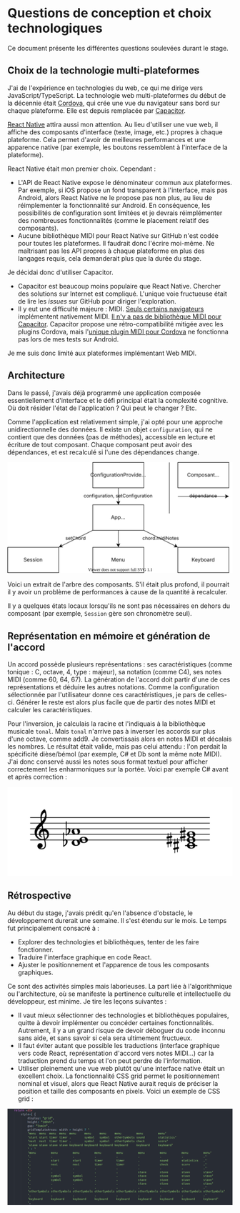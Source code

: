 # Questions de conception et choix technologiques

Ce document présente les différentes questions soulevées durant le stage.

## Choix de la technologie multi-plateformes

J'ai de l'expérience en technologies du web, ce qui me dirige vers JavaScript/TypeScript. La technologie web multi-plateformes du début de la décennie était [Cordova](https://cordova.apache.org/), qui crée une vue du navigateur sans bord sur chaque plateforme. Elle est depuis remplacée par [Capacitor](https://capacitorjs.com/).

[React Native](https://reactnative.dev) attira aussi mon attention. Au lieu d'utiliser une vue web, il affiche des composants d'interface (texte, image, etc.) propres à chaque plateforme. Cela permet d'avoir de meilleures performances et une apparence native (par exemple, les boutons ressemblent à l'interface de la plateforme).

React Native était mon premier choix. Cependant :

* L'API de React Native expose le dénominateur commun aux plateformes. Par exemple, si iOS propose un fond transparent à l'interface, mais pas Android, alors React Native ne le propose pas non plus, au lieu de réimplementer la fonctionnalité sur Android. En conséquence, les possibilités de configuration sont limitées et je devrais réimplémenter des nombreuses fonctionnalités (comme le placement relatif des composants).
* Aucune bibliothèque MIDI pour React Native sur GitHub n'est codée pour toutes les plateformes. Il faudrait donc l'écrire moi-même. Ne maîtrisant pas les API propres à chaque plateforme en plus des langages requis, cela demanderait plus que la durée du stage.

Je décidai donc d'utiliser Capacitor.

* Capacitor est beaucoup moins populaire que React Native. Chercher des solutions sur Internet est compliqué. L'unique voie fructueuse était de lire les _issues_ sur GitHub pour diriger l'exploration.
* Il y eut une difficulté majeure : MIDI. [Seuls certains navigateurs](https://caniuse.com/midi) implémentent nativement MIDI. [Il n'y a pas de bibliothèque MIDI pour Capacitor](https://github.com/capacitor-community/proposals/issues/24). Capacitor propose une rétro-compatibilité mitigée avec les plugins Cordova, mais l'[unique plugin MIDI pour Cordova](https://github.com/josiaho/cordova-plugin-midi-sender) ne fonctionna pas lors de mes tests sur Android.

Je me suis donc limité aux plateformes implémentant Web MIDI.

## Architecture

Dans le passé, j'avais déjà programmé une application composée essentiellement d'interface et le défi principal était la complexité cognitive. Où doit résider l'état de l'application ? Qui peut le changer ? Etc.

Comme l'application est relativement simple, j'ai opté pour une approche unidirectionnelle des données. Il existe un objet `configuration`, qui ne contient que des données (pas de méthodes), accessible en lecture et écriture de tout composant. Chaque composant peut avoir des dépendances, et est recalculé si l'une des dépendances change.

![Arbre des composants](tree.svg)

Voici un extrait de l'arbre des composants. S'il était plus profond, il pourrait il y avoir un problème de performances à cause de la quantité à recalculer.

Il y a quelques états locaux lorsqu'ils ne sont pas nécessaires en dehors du composant (par exemple, `Session` gère son chronomètre seul).

## Représentation en mémoire et génération de l'accord

Un accord possède plusieurs représentations : ses caractéristiques (comme tonique : C, octave, 4, type : majeur), sa notation (comme C4), ses notes MIDI (comme 60, 64, 67). La génération de l'accord doit partir d'une de ces représentations et déduire les autres notations. Comme la configuration sélectionnée par l'utilisateur donne ces caractéristiques, je pars de celles-ci. Générer le reste est alors plus facile que de partir des notes MIDI et calculer les caractéristiques.

Pour l'inversion, je calculais la racine et l'indiquais à la bibliothèque musicale `tonal`. Mais `tonal` n'arrive pas à inverser les accords sur plus d'une octave, comme add9. Je convertissais alors en notes MIDI et décalais les nombres. Le résultat était valide, mais pas celui attendu : l'on perdait la spécificité dièse/bémol (par exemple, C# et Db sont la même note MIDI). J'ai donc conservé aussi les notes sous format textuel pour afficher correctement les enharmoniques sur la portée. Voici par exemple C# avant et après correction :

![C# avant et après correction](enharmonics.svg)

## Rétrospective

Au début du stage, j'avais prédit qu'en l'absence d'obstacle, le développement durerait une semaine. Il s'est étendu sur le mois. Le temps fut principalement consacré à :

* Explorer des technologies et bibliothèques, tenter de les faire fonctionner.
* Traduire l'interface graphique en code React.
* Ajuster le positionnement et l'apparence de tous les composants graphiques.

Ce sont des activités simples mais laborieuses. La part liée à l'algorithmique ou l'architecture, où se manifeste la pertinence culturelle et intellectuelle du développeur, est minime. Je tire les leçons suivantes :

* Il vaut mieux sélectionner des technologies et bibliothèques populaires, quitte à devoir implémenter ou concéder certaines fonctionnalités. Autrement, il y a un grand risque de devoir déboguer du code inconnu sans aide, et sans savoir si cela sera ultimement fructueux.
* Il faut éviter autant que possible les traductions (interface graphique vers code React, représentation d'accord vers notes MIDI...) car la traduction prend du temps et l'on peut perdre de l'information.
* Utiliser pleinement une vue web plutôt qu'une interface native était un excellent choix. La fonctionnalité CSS grid permet le positionnement nominal et visuel, alors que React Native aurait requis de préciser la position et taille des composants en pixels. Voici un exemple de CSS grid :

![Exemple de CSS grid](position.png)
